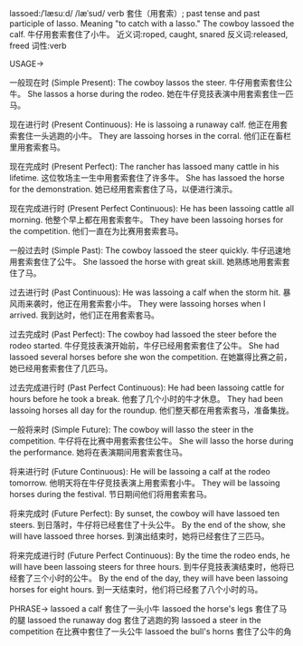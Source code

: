lassoed:/ˈlæsuːd/ /læˈsud/
verb
套住（用套索）; 
past tense and past participle of lasso.  Meaning "to catch with a lasso."
The cowboy lassoed the calf. 牛仔用套索套住了小牛。
近义词:roped, caught, snared
反义词:released, freed
词性:verb

USAGE->

一般现在时 (Simple Present):
The cowboy lassos the steer. 牛仔用套索套住公牛。
She lassos a horse during the rodeo.  她在牛仔竞技表演中用套索套住一匹马。

现在进行时 (Present Continuous):
He is lassoing a runaway calf. 他正在用套索套住一头逃跑的小牛。
They are lassoing horses in the corral.  他们正在畜栏里用套索套马。

现在完成时 (Present Perfect):
The rancher has lassoed many cattle in his lifetime.  这位牧场主一生中用套索套住了许多牛。
She has lassoed the horse for the demonstration. 她已经用套索套住了马，以便进行演示。


现在完成进行时 (Present Perfect Continuous):
He has been lassoing cattle all morning. 他整个早上都在用套索套牛。
They have been lassoing horses for the competition.  他们一直在为比赛用套索套马。


一般过去时 (Simple Past):
The cowboy lassoed the steer quickly. 牛仔迅速地用套索套住了公牛。
She lassoed the horse with great skill. 她熟练地用套索套住了马。


过去进行时 (Past Continuous):
He was lassoing a calf when the storm hit.  暴风雨来袭时，他正在用套索套小牛。
They were lassoing horses when I arrived.  我到达时，他们正在用套索套马。


过去完成时 (Past Perfect):
The cowboy had lassoed the steer before the rodeo started. 牛仔竞技表演开始前，牛仔已经用套索套住了公牛。
She had lassoed several horses before she won the competition.  在她赢得比赛之前，她已经用套索套住了几匹马。


过去完成进行时 (Past Perfect Continuous):
He had been lassoing cattle for hours before he took a break. 他套了几个小时的牛才休息。
They had been lassoing horses all day for the roundup.  他们整天都在用套索套马，准备集拢。


一般将来时 (Simple Future):
The cowboy will lasso the steer in the competition. 牛仔将在比赛中用套索套住公牛。
She will lasso the horse during the performance.  她将在表演期间用套索套住马。


将来进行时 (Future Continuous):
He will be lassoing a calf at the rodeo tomorrow.  他明天将在牛仔竞技表演上用套索套小牛。
They will be lassoing horses during the festival.  节日期间他们将用套索套马。


将来完成时 (Future Perfect):
By sunset, the cowboy will have lassoed ten steers.  到日落时，牛仔将已经套住了十头公牛。
By the end of the show, she will have lassoed three horses.  到演出结束时，她将已经套住了三匹马。


将来完成进行时 (Future Perfect Continuous):
By the time the rodeo ends, he will have been lassoing steers for three hours.  到牛仔竞技表演结束时，他将已经套了三个小时的公牛。
By the end of the day, they will have been lassoing horses for eight hours.  到一天结束时，他们将已经套了八个小时的马。



PHRASE->
lassoed a calf 套住了一头小牛
lassoed the horse's legs  套住了马的腿
lassoed the runaway dog 套住了逃跑的狗
lassoed a steer in the competition 在比赛中套住了一头公牛
lassoed the bull's horns 套住了公牛的角


